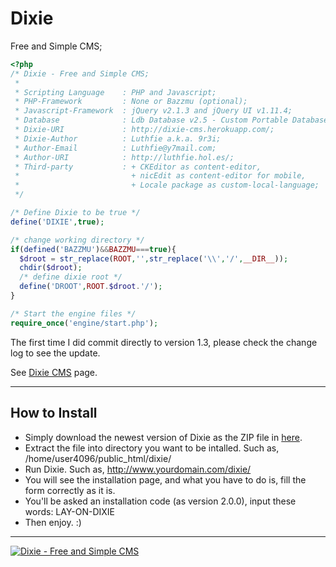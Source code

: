 Dixie
=====
Free and Simple CMS;

```php
<?php
/* Dixie - Free and Simple CMS;
 *
 * Scripting Language    : PHP and Javascript;
 * PHP-Framework         : None or Bazzmu (optional);
 * Javascript-Framework  : jQuery v2.1.3 and jQuery UI v1.11.4;
 * Database              : Ldb Database v2.5 - Custom Portable Database;
 * Dixie-URI             : http://dixie-cms.herokuapp.com/;
 * Dixie-Author          : Luthfie a.k.a. 9r3i;
 * Author-Email          : Luthfie@y7mail.com;
 * Author-URI            : http://luthfie.hol.es/;
 * Third-party           : + CKEditor as content-editor,
 *                         + nicEdit as content-editor for mobile,
 *                         + Locale package as custom-local-language;
 */

/* Define Dixie to be true */
define('DIXIE',true);

/* change working directory */
if(defined('BAZZMU')&&BAZZMU===true){
  $droot = str_replace(ROOT,'',str_replace('\\','/',__DIR__));
  chdir($droot);
  /* define dixie root */
  define('DROOT',ROOT.$droot.'/');
}

/* Start the engine files */
require_once('engine/start.php');

```


The first time I did commit directly to version 1.3, please check the change log to see the update.

See [Dixie CMS](http://dixie-cms.herokuapp.com/ "Dixie CMS") page.

-----
## How to Install

+ Simply download the newest version of Dixie as the ZIP file in [here](http://dixie-cms.herokuapp.com/blog/ "Dixie CMS").
+ Extract the file into directory you want to be intalled. Such as, /home/user4096/public_html/dixie/
+ Run Dixie. Such as, http://www.yourdomain.com/dixie/
+ You will see the installation page, and what you have to do is, fill the form correctly as it is.
+ You'll be asked an installation code (as version 2.0.0), input these words: LAY-ON-DIXIE
+ Then enjoy. :)

-----

[![Dixie - Free and Simple CMS](http://dixie-cms.herokuapp.com/blog/public_html/images/dixie-black.png)](http://dixie-cms.herokuapp.com/ "Dixie CMS")
